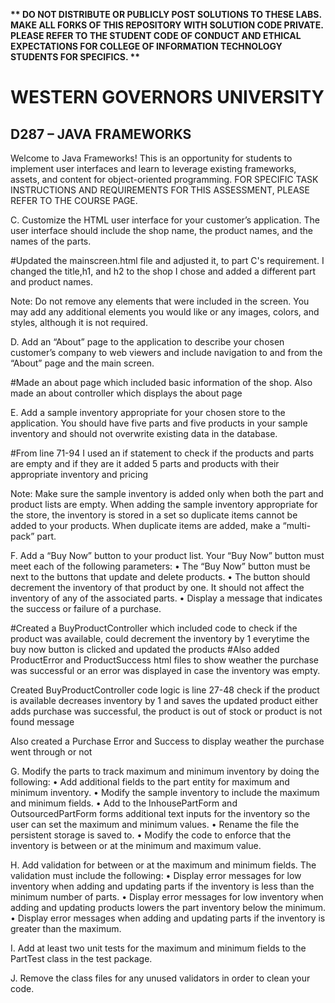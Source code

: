 <strong>** DO NOT DISTRIBUTE OR PUBLICLY POST SOLUTIONS TO THESE LABS. MAKE ALL FORKS OF THIS REPOSITORY WITH SOLUTION CODE PRIVATE. PLEASE REFER TO THE STUDENT CODE OF CONDUCT AND ETHICAL EXPECTATIONS FOR COLLEGE OF INFORMATION TECHNOLOGY STUDENTS FOR SPECIFICS. ** </strong>

# WESTERN GOVERNORS UNIVERSITY 
## D287 – JAVA FRAMEWORKS
Welcome to Java Frameworks! This is an opportunity for students to implement user interfaces and learn to leverage existing frameworks, assets, and content for object-oriented programming.
FOR SPECIFIC TASK INSTRUCTIONS AND REQUIREMENTS FOR THIS ASSESSMENT, PLEASE REFER TO THE COURSE PAGE.

C.  Customize the HTML user interface for your customer’s application. The user interface should include the shop name, the product names, and the names of the parts.

#Updated the mainscreen.html file and adjusted it, to part C's requirement. I changed the title,h1, and h2 to the shop I chose and added a different part and product names.

Note: Do not remove any elements that were included in the screen. You may add any additional elements you would like or any images, colors, and styles, although it is not required.


D.  Add an “About” page to the application to describe your chosen customer’s company to web viewers and include navigation to and from the “About” page and the main screen.

#Made an about page which included basic information of the shop. Also made an about controller which displays the about page

E.  Add a sample inventory appropriate for your chosen store to the application. You should have five parts and five products in your sample inventory and should not overwrite existing data in the database.

#From line 71-94 I used an if statement to check if the products and parts are empty and if they are it added 5 parts and products with their appropriate inventory and pricing


Note: Make sure the sample inventory is added only when both the part and product lists are empty. When adding the sample inventory appropriate for the store, the inventory is stored in a set so duplicate items cannot be added to your products. When duplicate items are added, make a “multi-pack” part.


F.  Add a “Buy Now” button to your product list. Your “Buy Now” button must meet each of the following parameters:
•  The “Buy Now” button must be next to the buttons that update and delete products.
•  The button should decrement the inventory of that product by one. It should not affect the inventory of any of the associated parts.
•  Display a message that indicates the success or failure of a purchase.

#Created a BuyProductController which included code to check if the product was available, could decrement the inventory by 1 everytime the buy now button is clicked and updated the products
#Also added ProductError and ProductSuccess html files to show weather the purchase was successful or an error was displayed in case the inventory was empty.


Created BuyProductController
code logic is line 27-48
check if the product is available
decreases inventory by 1 and saves the updated product
either adds purchase was successful, the product is out of stock or product is not found message

Also created a Purchase Error and Success to display weather the purchase went through or not

G.  Modify the parts to track maximum and minimum inventory by doing the following:
•  Add additional fields to the part entity for maximum and minimum inventory.
•  Modify the sample inventory to include the maximum and minimum fields.
•  Add to the InhousePartForm and OutsourcedPartForm forms additional text inputs for the inventory so the user can set the maximum and minimum values.
•  Rename the file the persistent storage is saved to.
•  Modify the code to enforce that the inventory is between or at the minimum and maximum value.


H.  Add validation for between or at the maximum and minimum fields. The validation must include the following:
•  Display error messages for low inventory when adding and updating parts if the inventory is less than the minimum number of parts.
•  Display error messages for low inventory when adding and updating products lowers the part inventory below the minimum.
•  Display error messages when adding and updating parts if the inventory is greater than the maximum.


I.  Add at least two unit tests for the maximum and minimum fields to the PartTest class in the test package.


J.  Remove the class files for any unused validators in order to clean your code.